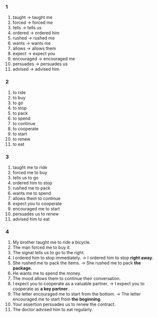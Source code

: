 ### 1
1. taught -> taught me
2. forced -> forced me
3. tells -> tells us
4. ordered -> ordered him
5. rushed -> rushed me
6. wants -> wants me
7. allows -> allows them
8. expect -> expect you
9. encouraged -> encouraged me
10. persuades -> persuades us
11. advised -> advised him

### 2
1. to ride
2. to buy
3. to go
4. to stop
5. to pack
6. to spend
7. to continue
8. to cooperate
9. to start
10. to renew
11. to eat

### 3
1. taught me to ride
2. forced me to buy
3. tells us to go
4. ordered him to stop
5. rushed me to pack
6. wants me to spend
7. allows them to continue
8. expect you to cooperate
9. encouraged me to start
10. persuades us to renew
11. advised him to eat

### 4
1. My brother taught me to ride a bicycle.
2. The man forced me to buy it.
3. The signal tells us to go to the right.
4. I ordered him to stop immediately.
-> I ordered him to stop **right away**.  
5. She rushed me to pack the items.
-> She rushed me to pack **the package**.  
6. He wants me to spend the money.
7. The mood allows them to continue their conversation.
8. I expect you to cooperate as a valuable partner.
-> I expect you to cooperate as **a key partner**.  
9. The letter encouraged me to start from the bottom.
-> The letter encouraged me to start from **the beginning**.  
10. Your assertion persuades us to renew the contract.
11. The doctor advised him to eat regularly.
